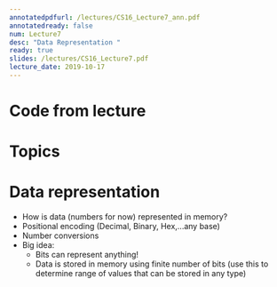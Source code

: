 ```yaml
---
annotatedpdfurl: /lectures/CS16_Lecture7_ann.pdf
annotatedready: false
num: Lecture7
desc: "Data Representation "
ready: true
slides: /lectures/CS16_Lecture7.pdf
lecture_date: 2019-10-17
---
```


# Code from lecture


# Topics

# Data representation

* How is data (numbers for now) represented in memory?
* Positional encoding (Decimal, Binary, Hex,...any base)
* Number conversions 
* Big idea: 
	* Bits can represent anything!
	* Data is stored in memory using finite number of bits (use this to determine range of values that can be stored in any type)
